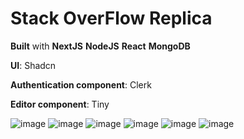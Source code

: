 # Stack OverFlow Replica

**Built** with **NextJS** **NodeJS** **React** **MongoDB**

**UI**: Shadcn

**Authentication component**: Clerk

**Editor component**: Tiny


![image](https://github.com/Nilyang404/stack_overflow_replica_nextjs/assets/63556313/0a9bd85c-9eaf-4509-a42d-8c9df550909d)
![image](https://github.com/Nilyang404/stack_overflow_replica_nextjs/assets/63556313/9d6b4ffe-8a67-4f2e-8de2-7b746c5339fd)
![image](https://github.com/Nilyang404/stack_overflow_replica_nextjs/assets/63556313/34f3e24a-855f-4e22-94b7-e5db34e2f152)
![image](https://github.com/Nilyang404/stack_overflow_replica_nextjs/assets/63556313/85a1ba3d-ca78-4652-81fa-58bddb9440e5)
![image](https://github.com/Nilyang404/stack_overflow_replica_nextjs/assets/63556313/c114a9a3-5eca-4601-80b0-ad26b0b1ddfc)
![image](https://github.com/Nilyang404/stack_overflow_replica_nextjs/assets/63556313/2316c275-4a0f-41ce-a109-d82d03c96b81)
